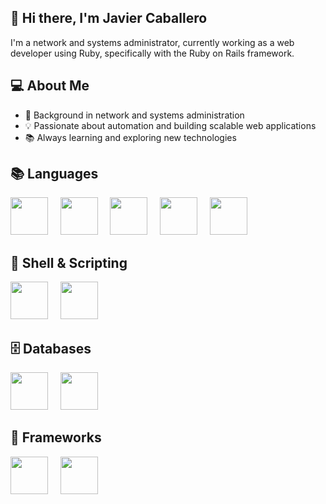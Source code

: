 ## 👋 Hi there, I'm Javier Caballero 

I'm a network and systems administrator, currently working as a web developer using Ruby, specifically with the Ruby on Rails framework.


## 💻 About Me

- 🔧 Background in network and systems administration
- 💡 Passionate about automation and building scalable web applications
- 📚 Always learning and exploring new technologies


## 📚 Languages
<img src="https://cdn.jsdelivr.net/gh/devicons/devicon@latest/icons/ruby/ruby-original.svg" style="width: 60px;" />&nbsp;&nbsp;&nbsp;&nbsp;&nbsp;<img src="https://cdn.jsdelivr.net/gh/devicons/devicon@latest/icons/html5/html5-original.svg" style="width: 60px;" />&nbsp;&nbsp;&nbsp;&nbsp;&nbsp;<img src="https://cdn.jsdelivr.net/gh/devicons/devicon@latest/icons/css3/css3-original.svg" style="width: 60px;" />&nbsp;&nbsp;&nbsp;&nbsp;&nbsp;<img src="https://cdn.jsdelivr.net/gh/devicons/devicon@latest/icons/javascript/javascript-original.svg" style="width: 60px;" />&nbsp;&nbsp;&nbsp;&nbsp;&nbsp;<img src="https://cdn.jsdelivr.net/gh/devicons/devicon@latest/icons/php/php-original.svg" style="width: 60px;" />


## 📜 Shell & Scripting
<img src="https://cdn.jsdelivr.net/gh/devicons/devicon@latest/icons/bash/bash-original.svg" style="width: 60px;" />&nbsp;&nbsp;&nbsp;&nbsp;&nbsp;<img src="https://cdn.jsdelivr.net/gh/devicons/devicon@latest/icons/powershell/powershell-original.svg" style="width: 60px;" />

## 🗄️ Databases
<img src="https://cdn.jsdelivr.net/gh/devicons/devicon@latest/icons/mysql/mysql-original-wordmark.svg" style="width: 60px;" />&nbsp;&nbsp;&nbsp;&nbsp;&nbsp;<img src="https://cdn.jsdelivr.net/gh/devicons/devicon@latest/icons/postgresql/postgresql-original-wordmark.svg" style="width: 60px;" />

## 🧩 Frameworks
<img src="https://cdn.jsdelivr.net/gh/devicons/devicon@latest/icons/rails/rails-plain-wordmark.svg" style="width: 60px;" />&nbsp;&nbsp;&nbsp;&nbsp;&nbsp;<img src="https://cdn.jsdelivr.net/gh/devicons/devicon@latest/icons/bootstrap/bootstrap-original-wordmark.svg" style="width: 60px;" />











<!--
**JavierCaballeroL/JavierCaballeroL** is a ✨ _special_ ✨ repository because its `README.md` (this file) appears on your GitHub profile.

Here are some ideas to get you started:

- 🔭 I’m currently working on ...
- 🌱 I’m currently learning ...
- 👯 I’m looking to collaborate on ...
- 🤔 I’m looking for help with ...
- 💬 Ask me about ...
- 📫 How to reach me: ...
- 😄 Pronouns: ...
- ⚡ Fun fact: ...
-->
